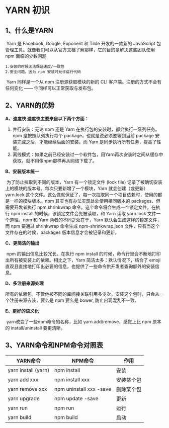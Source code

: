 # YARN 初识

## 1、什么是YARN

​		Yarn 是 Facebook, Google, Exponent 和 Tilde 开发的一款新的 JavaScript 包管理工具。就像我们可以从官方文档了解那样，它的目的是解决这些团队使用 npm 面临的少数问题

```
1.安装的时候无法保证速度/一致性
2.安全问题，因为 npm 安装时允许运行代码
```

​       Yarn 同样是一个从 npm 注册源获取模块的新的 CLI 客户端。注册的方式不会有任何变化 —— 你同样可以正常获取与发布包。

## 2、YARN的优势

**A、速度快 速度快主要来自以下两个方面：**

1. 并行安装：无论 npm 还是 Yarn 在执行包的安装时，都会执行一系列任务。npm 是按照队列执行每个 package，也就是说必须要等到当前 package 安装完成之后，才能继续后面的安装。而 Yarn 是同步执行所有任务，提高了性能。
2. 离线模式：如果之前已经安装过一个软件包，用Yarn再次安装时之间从缓存中获取，就不用像npm那样再从网络下载了。

**B、安装版本统一**

​		为了防止拉取到不同的版本，Yarn 有一个锁定文件 (lock file) 记录了被确切安装上的模块的版本号。每次只要新增了一个模块，Yarn 就会创建（或更新）yarn.lock 这个文件。这么做就保证了，每一次拉取同一个项目依赖时，使用的都是一样的模块版本。npm 其实也有办法实现处处使用相同版本的 packages，但需要开发者执行 npm shrinkwrap 命令。这个命令将会生成一个锁定文件，在执行 npm install 的时候，该锁定文件会先被读取，和 Yarn 读取 yarn.lock 文件一个道理。npm 和 Yarn 两者的不同之处在于，Yarn 默认会生成这样的锁定文件，而 npm 要通过 shrinkwrap 命令生成 npm-shrinkwrap.json 文件，只有当这个文件存在的时候，packages 版本信息才会被记录和更新。

**C、更简洁的输出**

​	npm 的输出信息比较冗长。在执行 npm install <package> 的时候，命令行里会不断地打印出所有被安装上的依赖。相比之下，Yarn 简洁太多：默认情况下，结合了 emoji直观且直接地打印出必要的信息，也提供了一些命令供开发者查询额外的安装信息。

**D、多注册来源处理**

​	所有的依赖包，不管他被不同的库间接关联引用多少次，安装这个包时，只会从一个注册来源去装，要么是 npm 要么是 bower, 防止出现混乱不一致。

 **E、更好的语义化**

​	yarn改变了一些npm命令的名称，比如 yarn add/remove，感觉上比 npm 原本的 install/uninstall 要更清晰。

## 3、YARN命令和NPM命令对照表

| YARN命令            | NPM命令                 | 作用       |
| ------------------- | ----------------------- | ---------- |
| yarn install (yarn) | npm install             | 安装       |
| yarn add xxx        | npm install xxx         | 安装某个包 |
| yarn remove xxx     | npm uninstall xxx -save | 删除某个包 |
| yarn upgrade        | npm update   -save      | 更新       |
| yarn run            | npm run                 | 运行       |
| yarn build          | npm build               | 启动       |

